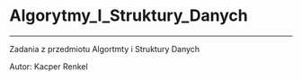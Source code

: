# Algorytmy_I_Struktury_Danych
-----------------------
Zadania z przedmiotu Algortmty i Struktury Danych

Autor: Kacper Renkel 
